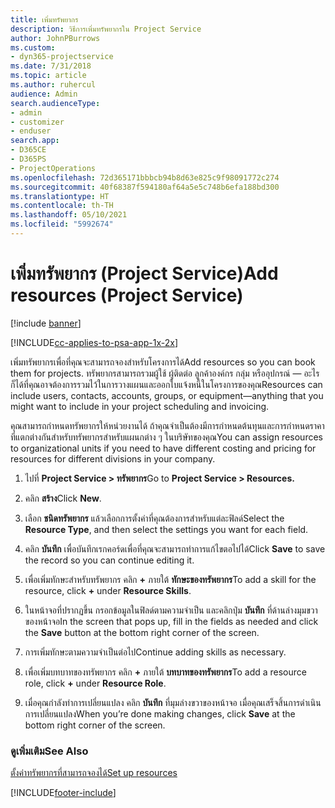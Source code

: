 ```yaml
---
title: เพิ่มทรัพยากร
description: วิธีการเพิ่มทรัพยากรใน Project Service
author: JohnPBurrows
ms.custom:
- dyn365-projectservice
ms.date: 7/31/2018
ms.topic: article
ms.author: ruhercul
audience: Admin
search.audienceType:
- admin
- customizer
- enduser
search.app:
- D365CE
- D365PS
- ProjectOperations
ms.openlocfilehash: 72d365171bbbcb94b8d63e825c9f98091772c274
ms.sourcegitcommit: 40f68387f594180af64a5e5c748b6efa188bd300
ms.translationtype: HT
ms.contentlocale: th-TH
ms.lasthandoff: 05/10/2021
ms.locfileid: "5992674"
---
```

# <a name="add-resources-project-service"></a><span data-ttu-id="fa17f-103">เพิ่มทรัพยากร (Project Service)</span><span class="sxs-lookup"><span data-stu-id="fa17f-103">Add resources (Project Service)</span></span>

[!include [banner](../includes/psa-now-project-operations.md)]

[!INCLUDE[cc-applies-to-psa-app-1x-2x](../includes/cc-applies-to-psa-app-1x-2x.md)]

<span data-ttu-id="fa17f-104">เพิ่มทรัพยากรเพื่อที่คุณจะสามารถจองสำหรับโครงการได้</span><span class="sxs-lookup"><span data-stu-id="fa17f-104">Add resources so you can book them for projects.</span></span> <span data-ttu-id="fa17f-105">ทรัพยากรสามารถรวมผู้ใช้ ผู้ติดต่อ ลูกค้าองค์กร กลุ่ม หรืออุปกรณ์ — อะไรก็ได้ที่คุณอาจต้องการรวมไว้ในการวางแผนและออกใบแจ้งหนี้ในโครงการของคุณ</span><span class="sxs-lookup"><span data-stu-id="fa17f-105">Resources can include users, contacts, accounts, groups, or equipment—anything that you might want to include in your project scheduling and invoicing.</span></span>  
  
<span data-ttu-id="fa17f-106">คุณสามารถกำหนดทรัพยากรให้หน่วยงานได้ ถ้าคุณจำเป็นต้องมีการกำหนดต้นทุนและการกำหนดราคาที่แตกต่างกันสำหรับทรัพยากรสำหรับแผนกต่าง ๆ ในบริษัทของคุณ</span><span class="sxs-lookup"><span data-stu-id="fa17f-106">You can assign resources to organizational units if you need to have different costing and pricing for resources for different divisions in your company.</span></span>  
  
1.  <span data-ttu-id="fa17f-107">ไปที่ **Project Service > ทรัพยากร**</span><span class="sxs-lookup"><span data-stu-id="fa17f-107">Go to **Project Service > Resources.**</span></span>  
  
2.  <span data-ttu-id="fa17f-108">คลิก **สร้าง**</span><span class="sxs-lookup"><span data-stu-id="fa17f-108">Click **New**.</span></span>  
  
3.  <span data-ttu-id="fa17f-109">เลือก **ชนิดทรัพยากร** แล้วเลือกการตั้งค่าที่คุณต้องการสำหรับแต่ละฟิลด์</span><span class="sxs-lookup"><span data-stu-id="fa17f-109">Select the **Resource Type**, and then select the settings you want for each field.</span></span>  
  
4.  <span data-ttu-id="fa17f-110">คลิก **บันทึก** เพื่อบันทึกเรกคอร์ดเพื่อที่คุณจะสามารถทำการแก้ไขตอไปได้</span><span class="sxs-lookup"><span data-stu-id="fa17f-110">Click **Save** to save the record so you can continue editing it.</span></span>  
  
5.  <span data-ttu-id="fa17f-111">เพื่อเพิ่มทักษะสำหรับทรัพยากร คลิก **+** ภายใต้ **ทักษะของทรัพยากร**</span><span class="sxs-lookup"><span data-stu-id="fa17f-111">To add a skill for the resource, click **+** under **Resource Skills**.</span></span>  
  
6.  <span data-ttu-id="fa17f-112">ในหน้าจอที่ปรากฏขึ้น กรอกข้อมูลในฟิลด์ตามความจำเป็น และคลิกปุ่ม **บันทึก** ที่ด้านล่างมุมขวาของหน้าจอ</span><span class="sxs-lookup"><span data-stu-id="fa17f-112">In the screen that pops up, fill in the fields as needed and click the **Save** button at the bottom right corner of the screen.</span></span>  
  
7.  <span data-ttu-id="fa17f-113">การเพิ่มทักษะตามความจำเป็นต่อไป</span><span class="sxs-lookup"><span data-stu-id="fa17f-113">Continue adding skills as necessary.</span></span>  
  
8.  <span data-ttu-id="fa17f-114">เพื่อเพิ่มบทบาทของทรัพยากร คลิก **+** ภายใต้ **บทบาทของทรัพยากร**</span><span class="sxs-lookup"><span data-stu-id="fa17f-114">To add a resource role, click **+** under **Resource Role**.</span></span>  
  
9. <span data-ttu-id="fa17f-115">เมื่อคุณกำลังทำการเปลี่ยนแปลง คลิก **บันทึก** ที่มุมล่างขวาของหน้าจอ เมื่อคุณเสร็จสิ้นการดำเนินการเปลี่ยนแปลง</span><span class="sxs-lookup"><span data-stu-id="fa17f-115">When you’re done making changes, click **Save** at the bottom right corner of the screen.</span></span>  
  
### <a name="see-also"></a><span data-ttu-id="fa17f-116">ดูเพิ่มเติม</span><span class="sxs-lookup"><span data-stu-id="fa17f-116">See Also</span></span>  
 [<span data-ttu-id="fa17f-117">ตั้งค่าทรัพยากรที่สามารถจองได้</span><span class="sxs-lookup"><span data-stu-id="fa17f-117">Set up resources</span></span>](../psa/set-up-resources.md)


[!INCLUDE[footer-include](../includes/footer-banner.md)]